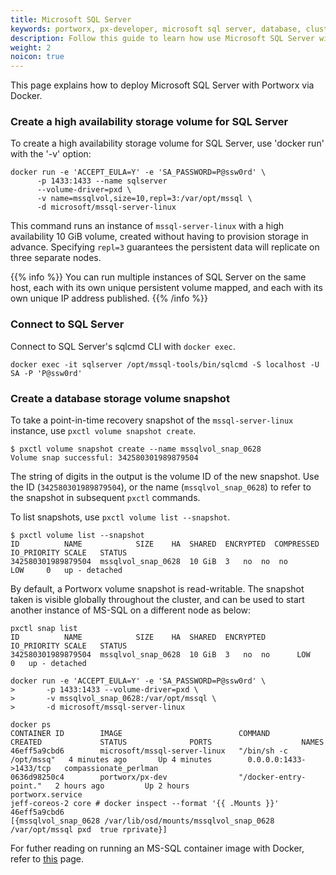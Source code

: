 ```yaml
---
title: Microsoft SQL Server
keywords: portworx, px-developer, microsoft sql server, database, cluster, storage
description: Follow this guide to learn how use Microsoft SQL Server with Portworx.
weight: 2
noicon: true
---
```



This page explains how to deploy Microsoft SQL Server with Portworx via Docker.

### Create a high availability storage volume for SQL Server
To create a high availability storage volume for SQL Server, use 'docker run' with the '-v' option:

```text
docker run -e 'ACCEPT_EULA=Y' -e 'SA_PASSWORD=P@ssw0rd' \
      -p 1433:1433 --name sqlserver
      --volume-driver=pxd \
      -v name=mssqlvol,size=10,repl=3:/var/opt/mssql \
      -d microsoft/mssql-server-linux
```

This command runs an instance of `mssql-server-linux` with a high availability 10 GiB volume, created without having to provision storage in advance. Specifying `repl=3` guarantees the persistent data will replicate on three separate nodes.

{{% info %}}
You can run multiple instances of SQL Server on the same host, each with its own unique persistent volume mapped, and each with its own unique IP address published.
{{% /info %}}

### Connect to SQL Server
Connect to SQL Server's sqlcmd CLI with `docker exec`.

```text
docker exec -it sqlserver /opt/mssql-tools/bin/sqlcmd -S localhost -U SA -P 'P@ssw0rd'
```

### Create a database storage volume snapshot

To take a point-in-time recovery snapshot of the `mssql-server-linux` instance, use  `pxctl volume snapshot create`.

```
$ pxctl volume snapshot create --name mssqlvol_snap_0628
Volume snap successful: 342580301989879504
```

The string of digits in the output is the volume ID of the new snapshot. Use the ID (`342580301989879504`), or the name (`mssqlvol_snap_0628`) to refer to the snapshot in subsequent `pxctl` commands.

To list snapshots, use `pxctl volume list --snapshot`.

```
$ pxctl volume list --snapshot
ID			NAME			SIZE	HA	SHARED	ENCRYPTED  COMPRESSED	IO_PRIORITY	SCALE	STATUS
342580301989879504	mssqlvol_snap_0628	10 GiB	3	no	no  no		LOW		0	up - detached
```

By default, a Portworx volume snapshot is read-writable. The snapshot taken is visible globally throughout the cluster, and can be used to start another instance of MS-SQL on a different node as below:

```text
pxctl snap list
ID			NAME			SIZE	HA	SHARED	ENCRYPTED	IO_PRIORITY	SCALE	STATUS
342580301989879504	mssqlvol_snap_0628	10 GiB	3	no	no		LOW		0	up - detached

docker run -e 'ACCEPT_EULA=Y' -e 'SA_PASSWORD=P@ssw0rd' \
>       -p 1433:1433 --volume-driver=pxd \
>       -v mssqlvol_snap_0628:/var/opt/mssql \
>       -d microsoft/mssql-server-linux

docker ps
CONTAINER ID        IMAGE                          COMMAND                  CREATED             STATUS              PORTS                    NAMES
46eff5a9cbd6        microsoft/mssql-server-linux   "/bin/sh -c /opt/mssq"   4 minutes ago       Up 4 minutes        0.0.0.0:1433->1433/tcp   compassionate_perlman
0636d98250c4        portworx/px-dev                "/docker-entry-point."   2 hours ago         Up 2 hours                                   portworx.service
jeff-coreos-2 core # docker inspect --format '{{ .Mounts }}' 46eff5a9cbd6
[{mssqlvol_snap_0628 /var/lib/osd/mounts/mssqlvol_snap_0628 /var/opt/mssql pxd  true rprivate}]
```

For futher reading on running an MS-SQL container image with Docker, refer to [this](https://docs.microsoft.com/en-us/sql/linux/quickstart-install-connect-docker?view=sql-server-linux-2017#a-idpersista-persist-your-data) page.
